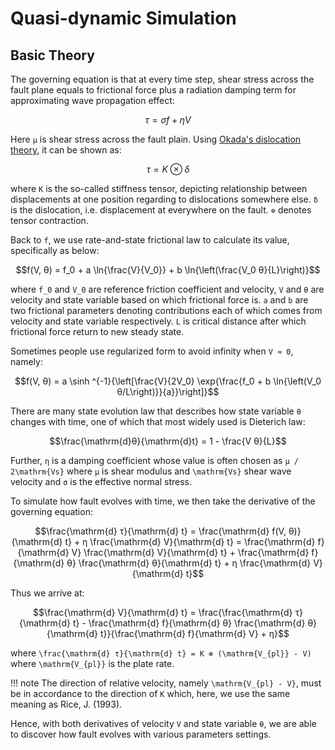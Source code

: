 # Quasi-dynamic Simulation

## Basic Theory
The governing equation is that at every time step, shear stress across the fault plane equals to frictional force plus a radiation damping term for approximating wave propagation effect:

```math
τ = σf + ηV
```

Here ``μ`` is shear stress across the fault plain. Using [Okada's dislocation theory](http://www.bosai.go.jp/study/application/dc3d/DC3Dhtml_E.html), it can be shown as:

```math
τ = K ⊗ δ
```

where ``K`` is the so-called stiffness tensor, depicting relationship between displacements at one position regarding to dislocations somewhere else. ``δ`` is the dislocation, i.e. displacement at everywhere on the fault. ``⊗`` denotes tensor contraction.

Back to ``f``, we use rate-and-state frictional law to calculate its value, specifically as below:

```math
f(V, θ) = f_0 + a \ln{\frac{V}{V_0}} + b \ln{\left(\frac{V_0 θ}{L}\right)}
```

where ``f_0`` and ``V_0`` are reference friction coefficient and velocity, ``V`` and ``θ`` are velocity and state variable based on which frictional force is. ``a`` and ``b`` are two frictional parameters denoting contributions each of which comes from velocity and state variable respectively. ``L`` is critical distance after which frictional force return to new steady state.

Sometimes people use regularized form to avoid infinity when ``V ≈ 0``, namely:

```math
f(V, θ) = a \sinh ^{-1}{\left[\frac{V}{2V_0} \exp{\frac{f_0 + b \ln{\left(V_0 θ/L\right)}}{a}}\right]}
```

There are many state evolution law that describes how state variable ``θ`` changes with time, one of which that most widely used is Dieterich law:

```math
\frac{\mathrm{d}θ}{\mathrm{d}t} = 1 - \frac{V θ}{L}
```

Further, ``η`` is a damping coefficient whose value is often chosen as ``μ / 2\mathrm{Vs}`` where ``μ`` is shear modulus and ``\mathrm{Vs}`` shear wave velocity and ``σ`` is the effective normal stress.

To simulate how fault evolves with time, we then take the derivative of the governing equation:

```math
\frac{\mathrm{d} τ}{\mathrm{d} t} = \frac{\mathrm{d} f(V, θ)}{\mathrm{d} t} + η \frac{\mathrm{d} V}{\mathrm{d} t}
= \frac{\mathrm{d} f}{\mathrm{d} V} \frac{\mathrm{d} V}{\mathrm{d} t} + \frac{\mathrm{d} f}{\mathrm{d} θ} \frac{\mathrm{d} θ}{\mathrm{d} t} + η \frac{\mathrm{d} V}{\mathrm{d} t}
```

Thus we arrive at:
```math
\frac{\mathrm{d} V}{\mathrm{d} t} = \frac{\frac{\mathrm{d} τ}{\mathrm{d} t} - \frac{\mathrm{d} f}{\mathrm{d} θ} \frac{\mathrm{d} θ}{\mathrm{d} t}}{\frac{\mathrm{d} f}{\mathrm{d} V} + η}
```

where ``\frac{\mathrm{d} τ}{\mathrm{d} t} = K ⊗ (\mathrm{V_{pl}} - V)`` where ``\mathrm{V_{pl}}`` is the plate rate.

!!! note
    The direction of relative velocity, namely ``\mathrm{V_{pl} - V}``, must be in accordance to the direction of ``K`` which, here, we use the same
    meaning as Rice, J. (1993).

Hence, with both derivatives of velocity ``V`` and state variable ``θ``, we are able to discover how fault evolves with various parameters settings.
